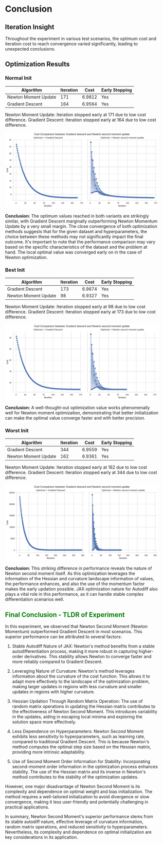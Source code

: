 # Conclusion

## Iteration Insight

Throughout the experiment in various test scenarios, the optimum cost and iteration cost to reach convergence varied significantly, leading to unexpected conclusions.

## Optimization Results

### Normal Init

| Algorithm            | Iteration | Cost   | Early Stopping |
| -------------------- | --------- | ------ | -------------- |
| Newton Moment Update | 171       | 6.9812 | Yes            |
| Gradient Descent     | 164       | 6.9564 | Yes            |

Newton Moment Update: Iteration stopped early at 171 due to low cost difference.
Gradient Descent: Iteration stopped early at 164 due to low cost difference.

![Normal Initialization](image.png)

**Conclusion:**
The optimum values reached in both variants are strikingly similar, with Gradient Descent marginally outperforming Newton Momentum Update by a very small margin. The close convergence of both optimization methods suggests that for the given dataset and hyperparameters, the choice between these methods may not significantly impact the final outcome. It's important to note that the performance comparison may vary based on the specific characteristics of the dataset and the problem at hand. The local optimal value was converged early on in the case of Newton optimization.

### Best Init

| Algorithm            | Iteration | Cost   | Early Stopping |
| -------------------- | --------- | ------ | -------------- |
| Gradient Descent     | 173       | 6.9674 | Yes            |
| Newton Moment Update | 98        | 6.9327 | Yes            |

Newton Moment Update: Iteration stopped early at 98 due to low cost difference.
Gradient Descent: Iteration stopped early at 173 due to low cost difference.

![Better Initialization](image-1.png)

**Conclusion:**
A well-thought-out optimization value works phenomenally well for Newton moment optimization, demonstrating that better initialization can make the optimal value converge faster and with better precision.

### Worst Init

| Algorithm            | Iteration | Cost   | Early Stopping |
| -------------------- | --------- | ------ | -------------- |
| Gradient Descent     | 344       | 6.9559 | Yes            |
| Newton Moment Update | 162       | 6.9361 | Yes            |

Newton Moment Update: Iteration stopped early at 162 due to low cost difference.
Gradient Descent: Iteration stopped early at 344 due to low cost difference.

![Worst Initialization](image-2.png)

**Conclusion:**
This striking difference in performance reveals the nature of Newton second moment itself. As this optimization leverages the information of the Hessian and curvature landscape information of values, the performance enhances, and also the use of the momentum factor makes the early updation possible. JAX optimization nature for Autodiff also plays a vital role in this performance, as it can handle stable complex differentiation scenarios well.

## <a id="final-conclusion"></a><font color="#008000">Final Conclusion - TLDR of Experiment</font>

In this experiment, we observed that Newton Second Moment (Newton Momentum) outperformed Gradient Descent in most scenarios. This superior performance can be attributed to several factors:

1. Stable Autodiff Nature of JAX: Newton's method benefits from a stable autodifferentiation process, making it more robust in capturing higher-order derivatives. This stability allows Newton to converge faster and more reliably compared to Gradient Descent.

2. Leveraging Nature of Curvature: Newton's method leverages information about the curvature of the cost function. This allows it to adapt more effectively to the landscape of the optimization problem, making larger updates in regions with less curvature and smaller updates in regions with higher curvature.

3. Hessian Updation Through Random Matrix Operation: The use of random matrix operations in updating the Hessian matrix contributes to the effectiveness of Newton Second Moment. This introduces variability in the updates, aiding in escaping local minima and exploring the solution space more effectively.

4. Less Dependence on Hyperparameters: Newton Second Moment exhibits less sensitivity to hyperparameters, such as learning rate, compared to traditional Gradient Descent. This is because Newton's method computes the optimal step size based on the Hessian matrix, providing more intrinsic adaptability.

5. Use of Second Moment Order Information for Stability: Incorporating second-moment order information in the optimization process enhances stability. The use of the Hessian matrix and its inverse in Newton's method contributes to the stability of the optimization updates.

However, one major disadvantage of Newton Second Moment is its complexity and dependence on optimal weight and bias initialization. The method requires a well-tailored initialization to avoid divergence or slow convergence, making it less user-friendly and potentially challenging in practical applications.

In summary, Newton Second Moment's superior performance stems from its stable autodiff nature, effective leverage of curvature information, random matrix operations, and reduced sensitivity to hyperparameters. Nevertheless, its complexity and dependence on optimal initialization are key considerations in its application.
